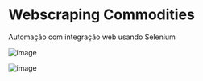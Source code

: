 # Webscraping Commodities
Automação com integração web usando Selenium

![image](https://github.com/santosdeivissonsilva/webscraping_commodities/assets/128804983/3c926007-2514-403f-8fb4-194872d9afa5)

![image](https://github.com/santosdeivissonsilva/webscraping_commodities/assets/128804983/de62e8aa-2526-4800-8649-5c5dce463195)
